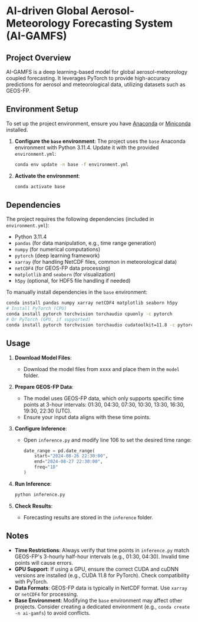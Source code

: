 # AI-driven Global Aerosol-Meteorology Forecasting System (AI-GAMFS)

## Project Overview
AI-GAMFS is a deep learning-based model for global aerosol-meteorology coupled forecasting. It leverages PyTorch to provide high-accuracy predictions for aerosol and meteorological data, utilizing datasets such as GEOS-FP.

## Environment Setup
To set up the project environment, ensure you have [Anaconda](https://www.anaconda.com/) or [Miniconda](https://docs.conda.io/en/latest/miniconda.html) installed.

1. **Configure the `base` environment**:
   The project uses the `base` Anaconda environment with Python 3.11.4. Update it with the provided `environment.yml`:
   ```bash
   conda env update -n base -f environment.yml
   ```

2. **Activate the environment**:
   ```bash
   conda activate base
   ```

## Dependencies
The project requires the following dependencies (included in `environment.yml`):
- Python 3.11.4
- `pandas` (for data manipulation, e.g., time range generation)
- `numpy` (for numerical computations)
- `pytorch` (deep learning framework)
- `xarray` (for handling NetCDF files, common in meteorological data)
- `netCDF4` (for GEOS-FP data processing)
- `matplotlib` and `seaborn` (for visualization)
- `h5py` (optional, for HDF5 file handling if needed)

To manually install dependencies in the `base` environment:
```bash
conda install pandas numpy xarray netCDF4 matplotlib seaborn h5py
# Install PyTorch (CPU)
conda install pytorch torchvision torchaudio cpuonly -c pytorch
# Or PyTorch (GPU, if supported)
conda install pytorch torchvision torchaudio cudatoolkit=11.8 -c pytorch
```

## Usage
1. **Download Model Files**:
   - Download the model files from xxxx and place them in the `model` folder.

2. **Prepare GEOS-FP Data**:
   - The model uses GEOS-FP data, which only supports specific time points at 3-hour intervals: 01:30, 04:30, 07:30, 10:30, 13:30, 16:30, 19:30, 22:30 (UTC).
   - Ensure your input data aligns with these time points.

3. **Configure Inference**:
   - Open `inference.py` and modify line 106 to set the desired time range:
     ```python
     date_range = pd.date_range(
         start="2024-08-26 22:30:00",
         end="2024-08-27 22:30:00",
         freq="1D"
     )
     ```

4. **Run Inference**:
   ```bash
   python inference.py
   ```

5. **Check Results**:
   - Forecasting results are stored in the `inference` folder.

## Notes
- **Time Restrictions**: Always verify that time points in `inference.py` match GEOS-FP's 3-hourly half-hour intervals (e.g., 01:30, 04:30). Invalid time points will cause errors.
- **GPU Support**: If using a GPU, ensure the correct CUDA and cuDNN versions are installed (e.g., CUDA 11.8 for PyTorch). Check compatibility with PyTorch.
- **Data Formats**: GEOS-FP data is typically in NetCDF format. Use `xarray` or `netCDF4` for processing.
- **Base Environment**: Modifying the `base` environment may affect other projects. Consider creating a dedicated environment (e.g., `conda create -n ai-gamfs`) to avoid conflicts.

